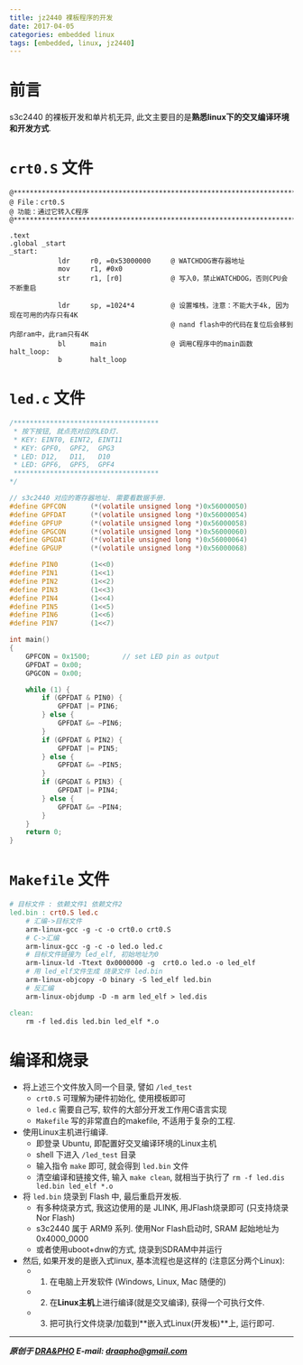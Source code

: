 ```yaml
---
title: jz2440 裸板程序的开发
date: 2017-04-05
categories: embedded linux
tags: [embedded, linux, jz2440]
---
```


# 前言
s3c2440 的裸板开发和单片机无异, 此文主要目的是**熟悉linux下的交叉编译环境和开发方式**.

# `crt0.S` 文件

``` Assembly
@******************************************************************************
@ File：crt0.S
@ 功能：通过它转入C程序
@******************************************************************************

.text
.global _start
_start:
            ldr     r0, =0x53000000     @ WATCHDOG寄存器地址
            mov     r1, #0x0
            str     r1, [r0]            @ 写入0，禁止WATCHDOG，否则CPU会不断重启

            ldr     sp, =1024*4         @ 设置堆栈，注意：不能大于4k, 因为现在可用的内存只有4K
                                        @ nand flash中的代码在复位后会移到内部ram中，此ram只有4K
            bl      main                @ 调用C程序中的main函数
halt_loop:
            b       halt_loop
```

# `led.c` 文件

``` c
/************************************
 * 按下按钮, 就点亮对应的LED灯.
 * KEY: EINT0, EINT2, EINT11
 * KEY: GPF0,  GPF2,  GPG3
 * LED: D12,   D11,   D10
 * LED: GPF6,  GPF5,  GPF4
 ************************************
*/

// s3c2440 对应的寄存器地址. 需要看数据手册.
#define GPFCON      (*(volatile unsigned long *)0x56000050)
#define GPFDAT      (*(volatile unsigned long *)0x56000054)
#define GPFUP       (*(volatile unsigned long *)0x56000058)
#define GPGCON      (*(volatile unsigned long *)0x56000060)
#define GPGDAT      (*(volatile unsigned long *)0x56000064)
#define GPGUP       (*(volatile unsigned long *)0x56000068)

#define PIN0        (1<<0)
#define PIN1        (1<<1)
#define PIN2        (1<<2)
#define PIN3        (1<<3)
#define PIN4        (1<<4)
#define PIN5        (1<<5)
#define PIN6        (1<<6)
#define PIN7        (1<<7)

int main()
{
    GPFCON = 0x1500;        // set LED pin as output
    GPFDAT = 0x00;
    GPGCON = 0x00;

    while (1) {
        if (GPFDAT & PIN0) {
            GPFDAT |= PIN6;
        } else {
            GPFDAT &= ~PIN6;
        }
        if (GPFDAT & PIN2) {
            GPFDAT |= PIN5;
        } else {
            GPFDAT &= ~PIN5;
        }
        if (GPGDAT & PIN3) {
            GPFDAT |= PIN4;
        } else {
            GPFDAT &= ~PIN4;
        }
    }
    return 0;
}
```

# `Makefile` 文件

``` Makefile
# 目标文件 : 依赖文件1 依赖文件2
led.bin : crt0.S led.c
    # 汇编->目标文件
    arm-linux-gcc -g -c -o crt0.o crt0.S
    # C->汇编
    arm-linux-gcc -g -c -o led.o led.c
    # 目标文件链接为 led_elf, 初始地址为0
    arm-linux-ld -Ttext 0x0000000 -g  crt0.o led.o -o led_elf
    # 用 led_elf文件生成 烧录文件 led.bin
    arm-linux-objcopy -O binary -S led_elf led.bin
    # 反汇编
    arm-linux-objdump -D -m arm led_elf > led.dis

clean:
    rm -f led.dis led.bin led_elf *.o
```

# 编译和烧录

- 将上述三个文件放入同一个目录, 譬如 `/led_test`
  - `crt0.S` 可理解为硬件初始化, 使用模板即可
  - `led.c` 需要自己写, 软件的大部分开发工作用C语言实现
  - `Makefile` 写的非常直白的makefile, 不适用于复杂的工程.
- 使用Linux主机进行编译.
  - 即登录 Ubuntu, 即配置好交叉编译环境的Linux主机
  - shell 下进入 `/led_test` 目录
  - 输入指令 `make` 即可, 就会得到 `led.bin` 文件
  - 清空编译和链接文件, 输入 `make clean`, 就相当于执行了 `rm -f led.dis led.bin led_elf *.o`
- 将 `led.bin` 烧录到 Flash 中, 最后重启开发板.
  - 有多种烧录方式, 我这边使用的是 JLINK, 用JFlash烧录即可 (只支持烧录 Nor Flash)
  - s3c2440 属于 ARM9 系列. 使用Nor Flash启动时, SRAM 起始地址为 0x4000_0000
  - 或者使用uboot+dnw的方式, 烧录到SDRAM中并运行
- 然后, 如果开发的是嵌入式linux, 基本流程也是这样的 (注意区分两个Linux):
  - 1. 在电脑上开发软件 (Windows, Linux, Mac 随便的)
  - 2. 在**Linux主机**上进行编译(就是交叉编译), 获得一个可执行文件.
  - 3. 把可执行文件烧录/加载到**嵌入式Linux(开发板)**上, 运行即可.


----------

***原创于 [DRA&PHO](https://draapho.github.io/) E-mail: draapho@gmail.com***

